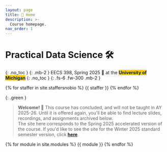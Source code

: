 ```yaml
---
layout: page
title: 🏡 Home
description: >-
  Course homepage.
nav_order: 1
---
```


# Practical Data Science 🛠️
{: .no_toc }
{: .mb-2 }
EECS 398, Spring 2025 🌸 at the <b><span style="background-color: #FFCB05; color: #00274C">University of Michigan</span></b>
{: .no_toc }
{: .fs-6 .fw-300 .mb-2 }

<!-- 4 credits • Open to all majors • ULCS for Computer Science majors, Advanced Technical Elective or Application Elective for Data Science majors, Flexible Technical Elective for Electrical Engineering majors -->

{% for staffer in site.staffersnobio %}
{{ staffer }}
{% endfor %}

<!-- [Jump to Week 7: Clustering, Conclusion](#week-7-clustering-conclusion){: .btn .btn-green } [Announcements 📣](https://edstem.org/us/courses/78535/discussion/6647877){: .btn .btn-purple } -->

{: .green }
> **Welcome! 👋** This course has concluded, and will not be taught in AY 2025-26. Until it is offered again, you'll be able to find lecture slides, recordings, and assignments archived below.<br>
The site here corresponds to the Spring 2025 accelerated version of the course. If you'd like to see the site for the Winter 2025 standard semester version, click [**here**](https://practicaldsc.org/wn25).


{% for module in site.modules %}
{{ module }}
{% endfor %}
